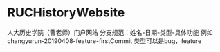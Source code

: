# RUCHistoryWebsite
人大历史学院（曹老师）门户网站
分支规范：姓名-日期-类型-具体功能
例如 changyurun-20190408-feature-firstCommit
类型可以是bug，feature
